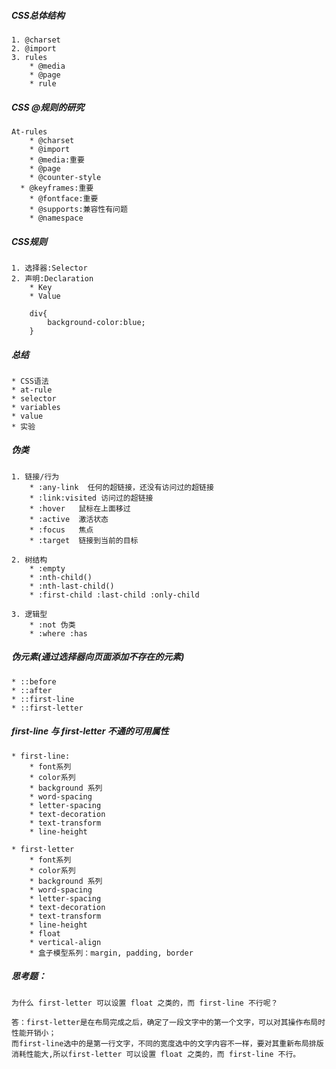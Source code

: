 ##### CSS总体结构
	1. @charset
	2. @import
	3. rules
		* @media
		* @page
		* rule

##### CSS @规则的研究
	At-rules
		* @charset
		* @import
		* @media:重要
		* @page
		* @counter-style
	  *	@keyframes:重要
		* @fontface:重要
		* @supports:兼容性有问题
		* @namespace

##### CSS规则
	1. 选择器:Selector
	2. 声明:Declaration
		* Key
		* Value 

		div{
			background-color:blue;
		}

##### 总结
	* CSS语法
	* at-rule
	* selector
	* variables
	* value
	* 实验

##### 伪类
	1. 链接/行为
		* :any-link  任何的超链接，还没有访问过的超链接
		* :link:visited 访问过的超链接
		* :hover   鼠标在上面移过
		* :active  激活状态
		* :focus   焦点
		* :target  链接到当前的目标

	2. 树结构
		* :empty
		* :nth-child()
		* :nth-last-child()
		* :first-child :last-child :only-child

	3. 逻辑型
		* :not 伪类
		* :where :has

##### 伪元素(通过选择器向页面添加不存在的元素)
	* ::before
	* ::after
	* ::first-line
	* ::first-letter

##### first-line 与 first-letter 不通的可用属性
	* first-line:
		* font系列
		* color系列
		* background 系列
		* word-spacing
		* letter-spacing
		* text-decoration
		* text-transform
		* line-height
	
	* first-letter
		* font系列
		* color系列
		* background 系列
		* word-spacing
		* letter-spacing
		* text-decoration
		* text-transform
		* line-height
		* float
		* vertical-align
		* 盒子模型系列：margin, padding, border

##### 思考题：
	为什么 first-letter 可以设置 float 之类的，而 first-line 不行呢？
	
	答：first-letter是在布局完成之后，确定了一段文字中的第一个文字，可以对其操作布局时性能开销小；
	而first-line选中的是第一行文字，不同的宽度选中的文字内容不一样，要对其重新布局排版消耗性能大,所以first-letter 可以设置 float 之类的，而 first-line 不行。




	

